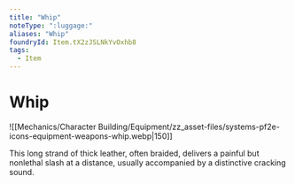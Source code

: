 ```yaml
---
title: "Whip"
noteType: ":luggage:"
aliases: "Whip"
foundryId: Item.tX2zJSLNkYvOxhb8
tags:
  - Item
---
```


# Whip
![[Mechanics/Character Building/Equipment/zz_asset-files/systems-pf2e-icons-equipment-weapons-whip.webp|150]]

This long strand of thick leather, often braided, delivers a painful but nonlethal slash at a distance, usually accompanied by a distinctive cracking sound.
